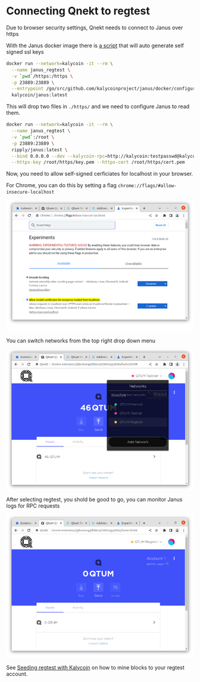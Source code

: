 # Connecting Qnekt to regtest

Due to browser security settings, Qnekt needs to connect to Janus over https

With the Janus docker image there is [a script](https://github.com/kalycoinproject/janus/blob/master/docker/configure_https.sh) that will auto generate self signed ssl keys

```bash
docker run --network=kalycoin -it --rm \
  --name janus_regtest \
  -v `pwd`/https:/https \
  -p 23889:23889 \
  --entrypoint /go/src/github.com/kalycoinproject/janus/docker/configure_https.sh \
  kalycoin/janus:latest
```

This will drop two files in `./https/` and we need to configure Janus to read them.

```bash
docker run --network=kalycoin -it --rm \
  --name janus_regtest \
  -v `pwd`:/root \
  -p 23889:23889 \
  ripply/janus:latest \
  --bind 0.0.0.0 --dev --kalycoin-rpc=http://kalycoin:testpasswd@kalycoind_regtest:3889 \
  --https-key /root/https/key.pem --https-cert /root/https/cert.pem
```

Now, you need to allow self-signed cerficiates for localhost in your browser.

For Chrome, you can do this by setting a flag `chrome://flags/#allow-insecure-localhost`

![](./chrome-self-signed-certificates.PNG)

You can switch networks from the top right drop down menu

![](./qnekt-switch-network-regtest.PNG)

After selecting regtest, you shold be good to go, you can monitor Janus logs for RPC requests

![](./qnekt-network-regtest.PNG)

See [Seeding regtest with Kalycoin](/part2/truffle.md#seeding-regtest-with-kalycoin) on how to mine blocks to your regtest account.
